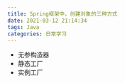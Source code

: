 ```yaml
---
title: Spring框架中，创建对象的三种方式
date: 2021-03-12 21:14:34
tags: Java
categories: 日常学习
---
```


* 无参构造器
* 静态工厂
* 实例工厂

